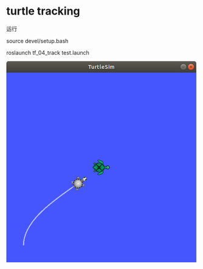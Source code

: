 # turtle tracking

运行 

source devel/setup.bash

roslaunch tf_04_track test.launch

![image](https://github.com/Rao-Kai/ROS_Learning/blob/main/tf%E5%9D%90%E6%A0%87%E5%8F%98%E6%8D%A2/images/turtke_track.png)
